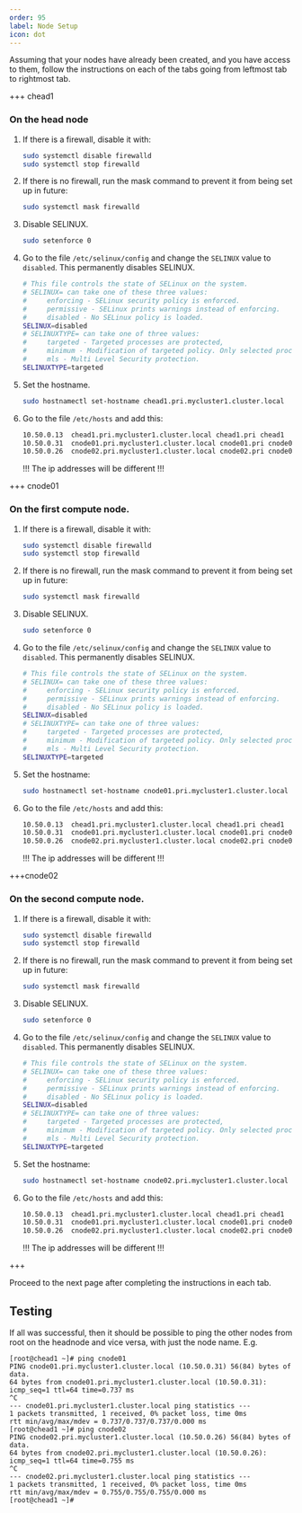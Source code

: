 ```yaml
---
order: 95
label: Node Setup
icon: dot
---
```


Assuming that your nodes have already been created, and you have access to them, follow the instructions on each of the tabs going from leftmost tab to rightmost tab.

+++ chead1

### On the head node

1. If there is a firewall, disable it with:

	```bash
	sudo systemctl disable firewalld
	sudo systemctl stop firewalld
	```

2. If there is no firewall, run the mask command to prevent it from being set up in future:

    ```bash
    sudo systemctl mask firewalld
    ```

3. Disable SELINUX.

    ```bash
    sudo setenforce 0
    ```

4. Go to the file `/etc/selinux/config` and change the `SELINUX` value to `disabled`. This permanently disables SELINUX.
    ```bash
    # This file controls the state of SELinux on the system.
    # SELINUX= can take one of these three values:
    #     enforcing - SELinux security policy is enforced.
    #     permissive - SELinux prints warnings instead of enforcing.
    #     disabled - No SELinux policy is loaded.
    SELINUX=disabled
    # SELINUXTYPE= can take one of three values:
    #     targeted - Targeted processes are protected,
    #     minimum - Modification of targeted policy. Only selected processes are protected.
    #     mls - Multi Level Security protection.
    SELINUXTYPE=targeted
    ```

5. Set the hostname.

    ```bash
    sudo hostnamectl set-hostname chead1.pri.mycluster1.cluster.local
    ```

6. Go to the file `/etc/hosts` and add this:

    ```bash
    10.50.0.13  chead1.pri.mycluster1.cluster.local chead1.pri chead1
    10.50.0.31  cnode01.pri.mycluster1.cluster.local cnode01.pri cnode01
    10.50.0.26  cnode02.pri.mycluster1.cluster.local cnode02.pri cnode02
    ```

    !!!
    The ip addresses will be different
    !!!

+++ cnode01
### On the first compute node.

1. If there is a firewall, disable it with:

	```bash
	sudo systemctl disable firewalld
	sudo systemctl stop firewalld
	```

2. If there is no firewall, run the mask command to prevent it from being set up in future:

    ```bash
    sudo systemctl mask firewalld
    ```

3. Disable SELINUX.

    ```bash
    sudo setenforce 0
    ```

4. Go to the file `/etc/selinux/config` and change the `SELINUX` value to `disabled`. This permanently disables SELINUX.
    ```bash
    # This file controls the state of SELinux on the system.
    # SELINUX= can take one of these three values:
    #     enforcing - SELinux security policy is enforced.
    #     permissive - SELinux prints warnings instead of enforcing.
    #     disabled - No SELinux policy is loaded.
    SELINUX=disabled
    # SELINUXTYPE= can take one of three values:
    #     targeted - Targeted processes are protected,
    #     minimum - Modification of targeted policy. Only selected processes are protected.
    #     mls - Multi Level Security protection.
    SELINUXTYPE=targeted
    ```

5. Set the hostname:

    ```bash
    sudo hostnamectl set-hostname cnode01.pri.mycluster1.cluster.local
    ```

6. Go to the file `/etc/hosts` and add this:

    ```bash
    10.50.0.13  chead1.pri.mycluster1.cluster.local chead1.pri chead1
    10.50.0.31  cnode01.pri.mycluster1.cluster.local cnode01.pri cnode01
    10.50.0.26  cnode02.pri.mycluster1.cluster.local cnode02.pri cnode02
    ```

    !!!
    The ip addresses will be different
    !!!

+++cnode02
### On the second compute node.

1. If there is a firewall, disable it with:

	```bash
	sudo systemctl disable firewalld
	sudo systemctl stop firewalld
	```

2. If there is no firewall, run the mask command to prevent it from being set up in future:

    ```bash
    sudo systemctl mask firewalld
    ```

3. Disable SELINUX.

    ```bash
    sudo setenforce 0
    ```

4. Go to the file `/etc/selinux/config` and change the `SELINUX` value to `disabled`. This permanently disables SELINUX.
    ```bash
    # This file controls the state of SELinux on the system.
    # SELINUX= can take one of these three values:
    #     enforcing - SELinux security policy is enforced.
    #     permissive - SELinux prints warnings instead of enforcing.
    #     disabled - No SELinux policy is loaded.
    SELINUX=disabled
    # SELINUXTYPE= can take one of three values:
    #     targeted - Targeted processes are protected,
    #     minimum - Modification of targeted policy. Only selected processes are protected.
    #     mls - Multi Level Security protection.
    SELINUXTYPE=targeted
    ```

5. Set the hostname:

    ```bash
    sudo hostnamectl set-hostname cnode02.pri.mycluster1.cluster.local
    ```

6. Go to the file `/etc/hosts` and add this:

    ```bash
    10.50.0.13  chead1.pri.mycluster1.cluster.local chead1.pri chead1
    10.50.0.31  cnode01.pri.mycluster1.cluster.local cnode01.pri cnode01
    10.50.0.26  cnode02.pri.mycluster1.cluster.local cnode02.pri cnode02
    ```

    !!!
    The ip addresses will be different
    !!!

+++

Proceed to the next page after completing the instructions in each tab.

## Testing

If all was successful, then it should be possible to ping the other nodes from root on the headnode and vice versa, with just the node name. E.g.

```
[root@chead1 ~]# ping cnode01
PING cnode01.pri.mycluster1.cluster.local (10.50.0.31) 56(84) bytes of data.
64 bytes from cnode01.pri.mycluster1.cluster.local (10.50.0.31): icmp_seq=1 ttl=64 time=0.737 ms
^C
--- cnode01.pri.mycluster1.cluster.local ping statistics ---
1 packets transmitted, 1 received, 0% packet loss, time 0ms
rtt min/avg/max/mdev = 0.737/0.737/0.737/0.000 ms
[root@chead1 ~]# ping cnode02
PING cnode02.pri.mycluster1.cluster.local (10.50.0.26) 56(84) bytes of data.
64 bytes from cnode02.pri.mycluster1.cluster.local (10.50.0.26): icmp_seq=1 ttl=64 time=0.755 ms
^C
--- cnode02.pri.mycluster1.cluster.local ping statistics ---
1 packets transmitted, 1 received, 0% packet loss, time 0ms
rtt min/avg/max/mdev = 0.755/0.755/0.755/0.000 ms
[root@chead1 ~]# 
```
